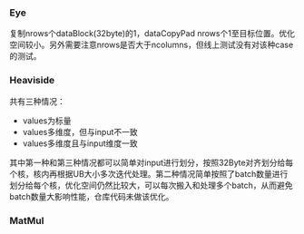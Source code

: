 ### Eye

复制nrows个dataBlock(32byte)的1，dataCopyPad nrows个1至目标位置。优化空间较小。另外需要注意nrows是否大于ncolumns，但线上测试没有对该种case的测试。

### Heaviside

共有三种情况：

* values为标量
* values多维度，但与input不一致
* values多维度且与input维度一致

其中第一种和第三种情况都可以简单对input进行划分，按照32Byte对齐划分给每个核，核内再根据UB大小多次迭代处理。第二种情况简单按照了batch数量进行划分给每个核，优化空间仍然比较大，可以每次搬入和处理多个batch，从而避免batch数量大影响性能，仓库代码未做该优化。

### MatMul

